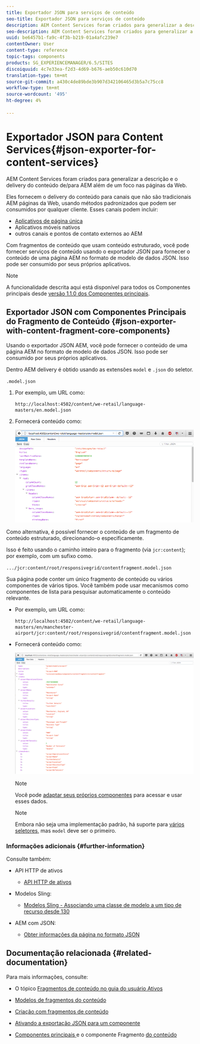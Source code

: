 ```yaml
---
title: Exportador JSON para serviços de conteúdo
seo-title: Exportador JSON para serviços de conteúdo
description: AEM Content Services foram criados para generalizar a descrição e o delivery do conteúdo de/para AEM além de um foco nas páginas da Web. Eles fornecem o delivery do conteúdo para canais que não são tradicionais AEM páginas da Web, usando métodos padronizados que podem ser consumidos por qualquer cliente.
seo-description: AEM Content Services foram criados para generalizar a descrição e o delivery do conteúdo de/para AEM além de um foco nas páginas da Web. Eles fornecem o delivery do conteúdo para canais que não são tradicionais AEM páginas da Web, usando métodos padronizados que podem ser consumidos por qualquer cliente.
uuid: be6457b1-fa9c-4f3b-b219-01a4afc239e7
contentOwner: User
content-type: reference
topic-tags: components
products: SG_EXPERIENCEMANAGER/6.5/SITES
discoiquuid: 4c7e33ea-f2d3-4d69-b676-aeb50c610d70
translation-type: tm+mt
source-git-commit: a430c4de89bde3b907d342106465d3b5a7c75cc8
workflow-type: tm+mt
source-wordcount: '495'
ht-degree: 4%

---
```



# Exportador JSON para Content Services{#json-exporter-for-content-services}

AEM Content Services foram criados para generalizar a descrição e o delivery do conteúdo de/para AEM além de um foco nas páginas da Web.

Eles fornecem o delivery do conteúdo para canais que não são tradicionais AEM páginas da Web, usando métodos padronizados que podem ser consumidos por qualquer cliente. Esses canais podem incluir:

* [Aplicativos de página única](spa-walkthrough.md)
* Aplicativos móveis nativos
* outros canais e pontos de contato externos ao AEM

Com fragmentos de conteúdo que usam conteúdo estruturado, você pode fornecer serviços de conteúdo usando o exportador JSON para fornecer o conteúdo de uma página AEM no formato de modelo de dados JSON. Isso pode ser consumido por seus próprios aplicativos.

>[!NOTE]
>
>A funcionalidade descrita aqui está disponível para todos os Componentes principais desde [versão 1.1.0 dos Componentes principais](https://docs.adobe.com/content/docs/en/core-components/v1.html).

## Exportador JSON com Componentes Principais do Fragmento de Conteúdo {#json-exporter-with-content-fragment-core-components}

Usando o exportador JSON AEM, você pode fornecer o conteúdo de uma página AEM no formato de modelo de dados JSON. Isso pode ser consumido por seus próprios aplicativos.

Dentro AEM delivery é obtido usando as extensões `model` e `.json` do seletor.

`.model.json`

1. Por exemplo, um URL como:

   ```shell
   http://localhost:4502/content/we-retail/language-masters/en.model.json
   ```

1. Fornecerá conteúdo como:

   ![chlimage_1-112](assets/chlimage_1-192.png)

Como alternativa, é possível fornecer o conteúdo de um fragmento de conteúdo estruturado, direcionando-o especificamente.

Isso é feito usando o caminho inteiro para o fragmento (via `jcr:content`); por exemplo, com um sufixo como.

`.../jcr:content/root/responsivegrid/contentfragment.model.json`

Sua página pode conter um único fragmento de conteúdo ou vários componentes de vários tipos. Você também pode usar mecanismos como componentes de lista para pesquisar automaticamente o conteúdo relevante.

* Por exemplo, um URL como:

   ```shell
   http://localhost:4502/content/we-retail/language-masters/en/manchester-airport/jcr:content/root/responsivegrid/contentfragment.model.json
   ```

* Fornecerá conteúdo como:

   ![chlimage_1-193](assets/chlimage_1-193.png)

   >[!NOTE]
   >
   >Você pode [adaptar seus próprios componentes](/help/sites-developing/json-exporter-components.md) para acessar e usar esses dados.

   >[!NOTE]
   >
   >Embora não seja uma implementação padrão, há suporte para [vários seletores,](json-exporter-components.md#multiple-selectors) mas `model` deve ser o primeiro.

### Informações adicionais {#further-information}

Consulte também:

* API HTTP de ativos

   * [API HTTP de ativos](/help/assets/mac-api-assets.md)

* Modelos Sling:

   * [Modelos Sling - Associando uma classe de modelo a um tipo de recurso desde 130](https://sling.apache.org/documentation/bundles/models.html#associating-a-model-class-with-a-resource-type-since-130)

* AEM com JSON:

   * [Obter informações da página no formato JSON](/help/sites-developing/pageinfo.md)

## Documentação relacionada {#related-documentation}

Para mais informações, consulte:

* O tópico [Fragmentos de conteúdo no guia do usuário Ativos](https://helpx.adobe.com/experience-manager/6-4/assets/user-guide.html?topic=/experience-manager/6-4/assets/morehelp/content-fragments.ug.js)

* [Modelos de fragmentos do conteúdo](/help/assets/content-fragments/content-fragments-models.md)
* [Criação com fragmentos de conteúdo](/help/sites-authoring/content-fragments.md)
* [Ativando a exportação JSON para um componente](/help/sites-developing/json-exporter-components.md)

* [Componentes principais ](https://docs.adobe.com/content/help/pt-BR/experience-manager-core-components/using/introduction.html) e o componente Fragmento  [do conteúdo](https://helpx.adobe.com/experience-manager/core-components/using/content-fragment-component.html)

